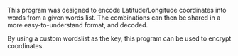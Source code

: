 This program was designed to encode Latitude/Longitude coordinates into words from a given words list. The combinations can then be shared in a more easy-to-understand format, and decoded.

By using a custom wordslist as the key, this program can be used to encrypt coordinates.
